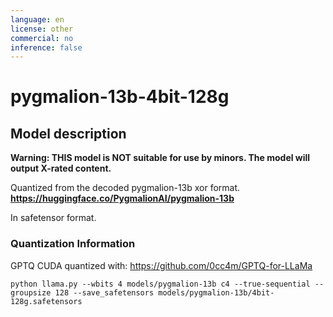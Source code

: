 ```yaml
---
language: en
license: other
commercial: no
inference: false
---
```

# pygmalion-13b-4bit-128g
## Model description
**Warning: THIS model is NOT suitable for use by minors. The model will output X-rated content.**

Quantized from the decoded pygmalion-13b xor format.
**https://huggingface.co/PygmalionAI/pygmalion-13b**

In safetensor format.

### Quantization Information
GPTQ CUDA quantized with: https://github.com/0cc4m/GPTQ-for-LLaMa
```
python llama.py --wbits 4 models/pygmalion-13b c4 --true-sequential --groupsize 128 --save_safetensors models/pygmalion-13b/4bit-128g.safetensors
```